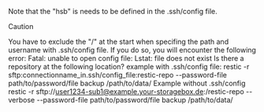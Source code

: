 Note that the "hsb" is needs to be defined in the .ssh/config file.

> [!CAUTION]
> You have to exclude the "/" at the start when specifing the path and username with .ssh/config file.
> If you do so, you will encounter the following error:
> Fatal: unable to open config file: Lstat: file does not exist Is there a repository at the following location?
> example with .ssh/config file:
> restic -r sftp:connectionname_in.ssh/config_file:restic-repo --password-file path/to/password/file backup /path/to/data/
> Example without .ssh/config
> restic -r sftp://user1234-sub1@example.your-storagebox.de:/restic-repo --verbose --password-file path/to/password/file backup /path/to/data/

